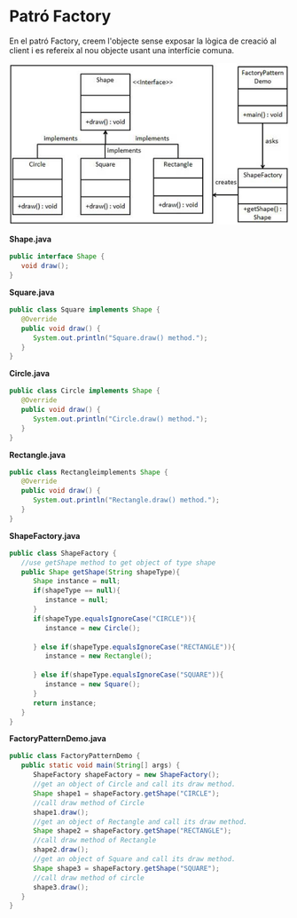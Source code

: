 # Patró Factory

En el patró Factory, creem l'objecte sense exposar la lògica de creació al client i es refereix al nou objecte usant una interfície comuna.

![factory_pattern_uml_diagram.jpg](/damm06/assets/0.1/factory_pattern_uml_diagram.jpg)

**Shape.java**
```java
public interface Shape {
   void draw();
}
```

**Square.java**
```java
public class Square implements Shape {
   @Override
   public void draw() {
      System.out.println("Square.draw() method.");
   }
}
```

**Circle.java**
```java
public class Circle implements Shape {
   @Override
   public void draw() {
      System.out.println("Circle.draw() method.");
   }
}
```

**Rectangle.java**
```java
public class Rectangleimplements Shape {
   @Override
   public void draw() {
      System.out.println("Rectangle.draw() method.");
   }
}
```

**ShapeFactory.java**
```java
public class ShapeFactory {
   //use getShape method to get object of type shape
   public Shape getShape(String shapeType){
      Shape instance = null;
      if(shapeType == null){
         instance = null;
      }  
      if(shapeType.equalsIgnoreCase("CIRCLE")){
         instance = new Circle();

      } else if(shapeType.equalsIgnoreCase("RECTANGLE")){
         instance = new Rectangle();
         
      } else if(shapeType.equalsIgnoreCase("SQUARE")){
         instance = new Square();
      }
      return instance;
   }
}
```

**FactoryPatternDemo.java**
```java
public class FactoryPatternDemo {
   public static void main(String[] args) {
      ShapeFactory shapeFactory = new ShapeFactory();
      //get an object of Circle and call its draw method.
      Shape shape1 = shapeFactory.getShape("CIRCLE");
      //call draw method of Circle
      shape1.draw();
      //get an object of Rectangle and call its draw method.
      Shape shape2 = shapeFactory.getShape("RECTANGLE");
      //call draw method of Rectangle
      shape2.draw();
      //get an object of Square and call its draw method.
      Shape shape3 = shapeFactory.getShape("SQUARE");
      //call draw method of circle
      shape3.draw();
   }
}
```

